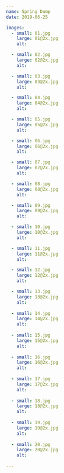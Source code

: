 ```yaml
---
name: Spring Dump
date: 2019-06-25

images: 
  - small: 01.jpg
    large: 01@2x.jpg
    alt: 

  - small: 02.jpg
    large: 02@2x.jpg
    alt: 

  - small: 03.jpg
    large: 03@2x.jpg
    alt: 

  - small: 04.jpg
    large: 04@2x.jpg
    alt: 

  - small: 05.jpg
    large: 05@2x.jpg
    alt: 

  - small: 06.jpg
    large: 06@2x.jpg
    alt: 

  - small: 07.jpg
    large: 07@2x.jpg
    alt: 

  - small: 08.jpg
    large: 08@2x.jpg
    alt: 

  - small: 09.jpg
    large: 09@2x.jpg
    alt: 

  - small: 10.jpg
    large: 10@2x.jpg
    alt: 

  - small: 11.jpg
    large: 11@2x.jpg
    alt: 

  - small: 12.jpg
    large: 12@2x.jpg
    alt: 

  - small: 13.jpg
    large: 13@2x.jpg
    alt: 
    
  - small: 14.jpg
    large: 14@2x.jpg
    alt: 
    
  - small: 15.jpg
    large: 15@2x.jpg
    alt: 
    
  - small: 16.jpg
    large: 16@2x.jpg
    alt: 
    
  - small: 17.jpg
    large: 17@2x.jpg
    alt: 
    
  - small: 18.jpg
    large: 18@2x.jpg
    alt: 
    
  - small: 19.jpg
    large: 19@2x.jpg
    alt: 
    
  - small: 20.jpg
    large: 20@2x.jpg
    alt:     
    
---
```

